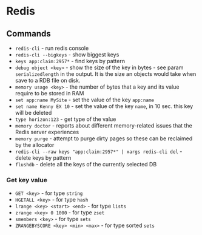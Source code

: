 # Redis

## Commands

- `redis-cli` - run redis console
- `redis-cli --bigkeys` - show biggest keys
- `keys app:claim:2957*` - find keys by pattern
- `debug object <key>` - show the size of the key in bytes - see param `serializedlength` in the output. It is the size an objects would take when save to a RDB file on disk.
- `memory usage <key>` - the number of bytes that a key and its value require to be stored in RAM
- `set app:name MySite` - set the value of the key `app:name`
- `set name Kenny EX 10` - set the value of the key `name`, in 10 sec. this key will be deleted
- `type horizon:123` - get type of the value
- `memory doctor` - reports about different memory-related issues that the Redis server experiences
- `memory purge` - attempt to purge dirty pages so these can be reclaimed by the allocator
- `redis-cli --raw keys "app:claim:2957*" | xargs redis-cli del` - delete keys by pattern
- `flushdb` - delete all the keys of the currently selected DB

### Get key value

- `GET <key>` - for type `string` 
- `HGETALL <key>` - for type `hash`
- `lrange <key> <start> <end>` - for type `lists` 
- `zrange <key> 0 1000` - for type `zset`
- `smembers <key>` - for type `sets` 
- `ZRANGEBYSCORE <key> <min> <max>` - for type sorted `sets`

